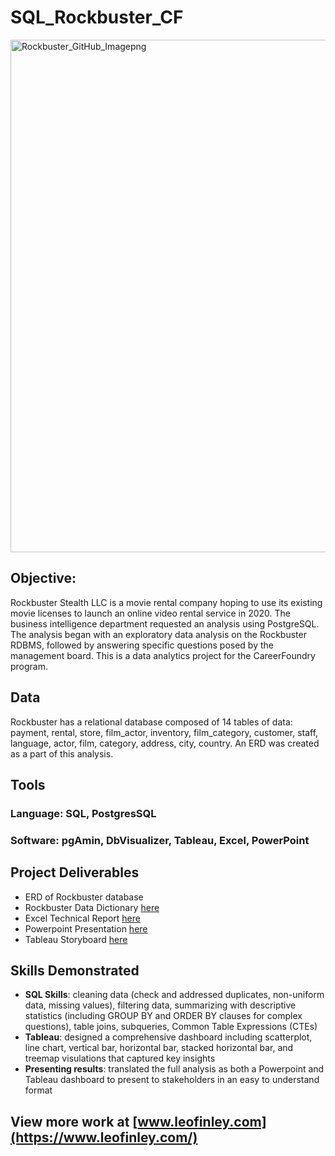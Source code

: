 # **SQL_Rockbuster_CF**

<img width="820" alt="Rockbuster_GitHub_Imagepng" src="https://github.com/leotheanalyst-pdx/SQL_Rockbuster_CF/assets/146140903/45383908-4d6d-4c99-9581-77fd853f12a0">

## **Objective**:
Rockbuster Stealth LLC is a movie rental company hoping to use its existing movie licenses to launch an online video rental service in 2020. The business intelligence department requested an analysis using PostgreSQL. The analysis began with an exploratory data analysis on the Rockbuster RDBMS, followed by answering specific questions posed by the management board. This is a data analytics project for the CareerFoundry program.

## **Data**
Rockbuster has a relational database composed of 14 tables of data: payment, rental, store, film_actor, inventory, film_category, customer, staff, language, actor, film, category, address, city, country. An ERD was created as a part of this analysis.

## **Tools**
### Language: SQL, PostgresSQL
### Software: pgAmin, DbVisualizer, Tableau, Excel, PowerPoint

## **Project Deliverables**
- ERD of Rockbuster database
- Rockbuster Data Dictionary [here](https://drive.google.com/file/d/1y2n04MTBUhGxBhZDBBBApLAzbniPY-pL/view)
- Excel Technical Report [here](https://docs.google.com/spreadsheets/d/1G77p0QXg8miejyBPpRlt4_2Osccs1FYa/edit#gid=1696732250)
- Powerpoint Presentation [here](https://drive.google.com/file/d/18JqbykxTz7PwhW0nA_FDwh1R5ty4_4IN/view?usp=sharing)
- Tableau Storyboard [here](https://public.tableau.com/views/RockbusterMarketingStrategy/RockbusterStoryboard?:language=en-US&:display_count=n&:origin=viz_share_link)


## **Skills Demonstrated**
- **SQL Skills**: cleaning data (check and addressed duplicates, non-uniform data, missing values), filtering data, summarizing with descriptive statistics (including GROUP BY and ORDER BY clauses for complex questions), table joins, subqueries, Common Table Expressions (CTEs)
- **Tableau**: designed a comprehensive dashboard including scatterplot, line chart, vertical bar, horizontal bar, stacked horizontal bar, and treemap visulations that captured key insights
- **Presenting results**: translated the full analysis as both a Powerpoint and Tableau dashboard to present to stakeholders in an easy to understand format

## View more work at [www.leofinley.com](https://www.leofinley.com/)
